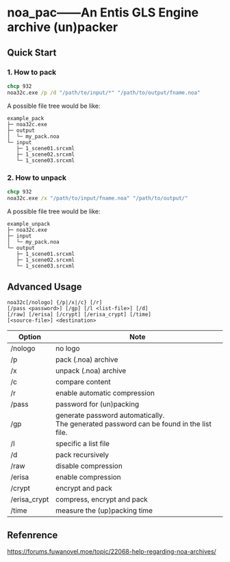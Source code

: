 # noa_pac——An Entis GLS Engine archive (un)packer



## Quick Start

### 1. How to pack

```cmd
chcp 932
noa32c.exe /p /d "/path/to/input/*" "/path/to/output/fname.noa"
```

A possible file tree would be like:

```
example_pack
├─ noa32c.exe
├─ output
│  └─ my_pack.noa
└─ input
   ├─ 1_scene01.srcxml
   ├─ 1_scene02.srcxml
   └─ 1_scene03.srcxml
```

### 2. How to unpack

```cmd
chcp 932
noa32c.exe /x "/path/to/input/fname.noa" "/path/to/output/"
```

A possible file tree would be like:

```
example_unpack
├─ noa32c.exe
├─ input
│  └─ my_pack.noa
└─ output
   ├─ 1_scene01.srcxml
   ├─ 1_scene02.srcxml
   └─ 1_scene03.srcxml
```

## Advanced Usage

```
noa32c[/nologo] {/p|/x|/c} [/r]
[/pass <password>] [/gp] [/l <list-file>] [/d]
[/raw] [/erisa] [/crypt] [/erisa_crypt] [/time]
[<source-file>] <destination>
```



| Option       | Note                                                         |
| ------------ | ------------------------------------------------------------ |
| /nologo      | no logo                                                      |
| /p           | pack (.noa) archive                                          |
| /x           | unpack (.noa) archive                                        |
| /c           | compare content                                              |
| /r           | enable automatic compression                                 |
| /pass        | password for (un)packing                                     |
| /gp          | generate password automatically. <br />The generated password can be found in the list file. |
| /l           | specific a list file                                         |
| /d           | pack recursively                                             |
| /raw         | disable compression                                          |
| /erisa       | enable compression                                           |
| /crypt       | encrypt and pack                                             |
| /erisa_crypt | compress, encrypt and pack                                   |
| /time        | measure the (up)packing time                                 |

## Refenrence

https://forums.fuwanovel.moe/topic/22068-help-regarding-noa-archives/

